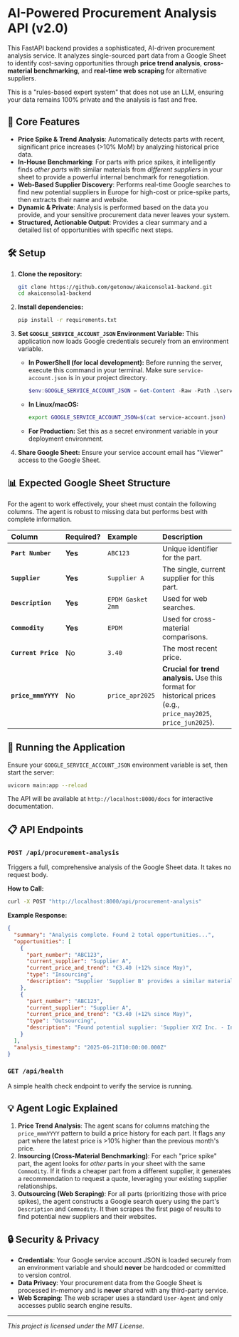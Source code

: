 # AI-Powered Procurement Analysis API (v2.0)

This FastAPI backend provides a sophisticated, AI-driven procurement analysis service. It analyzes single-sourced part data from a Google Sheet to identify cost-saving opportunities through **price trend analysis**, **cross-material benchmarking**, and **real-time web scraping** for alternative suppliers.

This is a "rules-based expert system" that does not use an LLM, ensuring your data remains 100% private and the analysis is fast and free.

## 🚀 Core Features

-   **Price Spike & Trend Analysis**: Automatically detects parts with recent, significant price increases (>10% MoM) by analyzing historical price data.
-   **In-House Benchmarking**: For parts with price spikes, it intelligently finds *other parts* with similar materials from *different suppliers* in your sheet to provide a powerful internal benchmark for renegotiation.
-   **Web-Based Supplier Discovery**: Performs real-time Google searches to find new potential suppliers in Europe for high-cost or price-spike parts, then extracts their name and website.
-   **Dynamic & Private**: Analysis is performed based on the data you provide, and your sensitive procurement data never leaves your system.
-   **Structured, Actionable Output**: Provides a clear summary and a detailed list of opportunities with specific next steps.

## 🛠️ Setup

1.  **Clone the repository:**
    ```bash
    git clone https://github.com/getonow/akaiconsola1-backend.git
    cd akaiconsola1-backend
    ```

2.  **Install dependencies:**
    ```bash
    pip install -r requirements.txt
    ```

3.  **Set `GOOGLE_SERVICE_ACCOUNT_JSON` Environment Variable:**
    This application now loads Google credentials securely from an environment variable.

    -   **In PowerShell (for local development):**
        Before running the server, execute this command in your terminal. Make sure `service-account.json` is in your project directory.
        ```powershell
        $env:GOOGLE_SERVICE_ACCOUNT_JSON = Get-Content -Raw -Path .\service-account.json
        ```
    -   **In Linux/macOS:**
        ```bash
        export GOOGLE_SERVICE_ACCOUNT_JSON=$(cat service-account.json)
        ```
    -   **For Production:** Set this as a secret environment variable in your deployment environment.

4.  **Share Google Sheet:** Ensure your service account email has "Viewer" access to the Google Sheet.

## 📊 Expected Google Sheet Structure

For the agent to work effectively, your sheet must contain the following columns. The agent is robust to missing data but performs best with complete information.

| Column | Required? | Example | Description |
| :--- | :--- | :--- | :--- |
| **`Part Number`** | **Yes** | `ABC123` | Unique identifier for the part. |
| **`Supplier`** | **Yes** | `Supplier A` | The single, current supplier for this part. |
| **`Description`** | **Yes** | `EPDM Gasket 2mm` | Used for web searches. |
| **`Commodity`** | **Yes** | `EPDM` | Used for cross-material comparisons. |
| **`Current Price`** | No | `3.40` | The most recent price. |
| **`price_mmmYYYY`** | No | `price_apr2025` | **Crucial for trend analysis.** Use this format for historical prices (e.g., `price_may2025`, `price_jun2025`). |

## 🚀 Running the Application

Ensure your `GOOGLE_SERVICE_ACCOUNT_JSON` environment variable is set, then start the server:

```bash
uvicorn main:app --reload
```

The API will be available at `http://localhost:8000/docs` for interactive documentation.

## 📋 API Endpoints

### `POST /api/procurement-analysis`

Triggers a full, comprehensive analysis of the Google Sheet data. It takes no request body.

**How to Call:**
```bash
curl -X POST "http://localhost:8000/api/procurement-analysis"
```

**Example Response:**
```json
{
  "summary": "Analysis complete. Found 2 total opportunities...",
  "opportunities": [
    {
      "part_number": "ABC123",
      "current_supplier": "Supplier A",
      "current_price_and_trend": "€3.40 (+12% since May)",
      "type": "Insourcing",
      "description": "Supplier 'Supplier B' provides a similar material ('epdm') via part 'DEF456' for €2.80, which is 18% cheaper. Consider requesting a quote from them for 'ABC123'."
    },
    {
      "part_number": "ABC123",
      "current_supplier": "Supplier A",
      "current_price_and_trend": "€3.40 (+12% since May)",
      "type": "Outsourcing",
      "description": "Found potential supplier: 'Supplier XYZ Inc. - Industrial Gaskets'. Website: http://xyz-gaskets.com. Recommendation: Benchmark for potential outsourcing."
    }
  ],
  "analysis_timestamp": "2025-06-21T10:00:00.000Z"
}
```

### `GET /api/health`

A simple health check endpoint to verify the service is running.

## 💡 Agent Logic Explained

1.  **Price Trend Analysis**: The agent scans for columns matching the `price_mmmYYYY` pattern to build a price history for each part. It flags any part where the latest price is >10% higher than the previous month's price.
2.  **Insourcing (Cross-Material Benchmarking)**: For each "price spike" part, the agent looks for *other* parts in your sheet with the same `Commodity`. If it finds a cheaper part from a different supplier, it generates a recommendation to request a quote, leveraging your existing supplier relationships.
3.  **Outsourcing (Web Scraping)**: For all parts (prioritizing those with price spikes), the agent constructs a Google search query using the part's `Description` and `Commodity`. It then scrapes the first page of results to find potential new suppliers and their websites.

## 🔒 Security & Privacy

-   **Credentials**: Your Google service account JSON is loaded securely from an environment variable and should **never** be hardcoded or committed to version control.
-   **Data Privacy**: Your procurement data from the Google Sheet is processed in-memory and is **never** shared with any third-party service.
-   **Web Scraping**: The web scraper uses a standard `User-Agent` and only accesses public search engine results.

---

*This project is licensed under the MIT License.* 